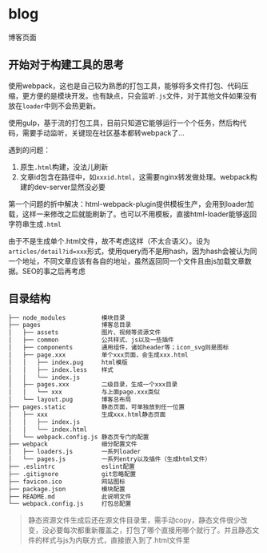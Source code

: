 # blog

博客页面

## 开始对于构建工具的思考

使用webpack，这也是自己较为熟悉的打包工具，能够将多文件打包、代码压缩，更方便的是模块开发。也有缺点，只会监听`.js`文件，对于其他文件如果没有放在`loader`中则不会热更新。

使用gulp，基于流的打包工具，目前只知道它能够运行一个个任务，然后构代码，需要手动监听，关键现在社区基本都转webpack了...

遇到的问题：

1. 原生`.html`构建，没法儿刷新
2. 文章id包含在路径中，如`xxxid.html`，这需要nginx转发做处理。webpack构建的dev-server显然没必要

第一个问题的折中解决：html-webpack-plugin提供模板生产，会用到loader加载，这样一来修改之后就能刷新了。也可以不用模板，直接html-loader能够返回字符串生成`.html`

由于不是生成单个.html文件，故不考虑这样（不太合语义）。设为`articles/detail?id=xxx`形式，使用query而不是用hash，因为hash会被认为同一个地址，不同文章应该有各自的地址，虽然返回同一个文件且由js加载文章数据。SEO的事之后再考虑

## 目录结构

```bash
├── node_modules          模块目录
├── pages                 博客总目录
│   ├── assets            图片、视频等资源文件
│   ├── common            公共样式、js以及一些插件
│   ├── components        通用组件，诸如header等；icon_svg则是图标
│   ├── page.xxx          单个xxx页面，会生成xxx.html
│   │   ├── index.pug     html模版
│   │   ├── index.less    样式
│   │   └── index.js
│   ├── pages.xxx         二级目录，生成一个xxx目录
│   │   └── xxx           与上面page.xxx类似
│   └── layout.pug        博客总布局
├── pages.static          静态页面，可单独放到任一位置
│   ├── xxx               生成xxx.html静态页面
│   │   ├── index.js
│   │   └── index.html
│   └── webpack.config.js 静态页专门的配置
├── webpack               细分配置文件
│   ├── loaders.js        一系列loader
│   └── pages.js          一系列entry以及插件（生成html文件）
├── .eslintrc             eslint配置
├── .gitignore            git忽略配置
├── favicon.ico           网站图标
├── package.json          模块配置
├── README.md             此说明文件
└── webpack.config.js     打包总配置
```

> 静态资源文件生成后还在源文件目录里，需手动copy，静态文件很少改变，没必要每次都重新覆盖之，打包了哪个直接用哪个就行了。并且静态文件的样式与js为内联方式，直接嵌入到了.html文件里
